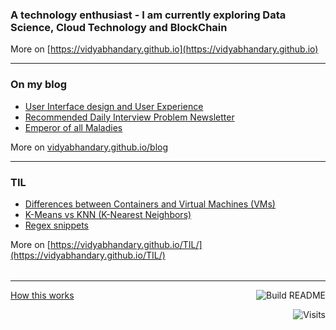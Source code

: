 ### A technology enthusiast - I am currently exploring Data Science, Cloud Technology and BlockChain

More on [https://vidyabhandary.github.io](https://vidyabhandary.github.io)

<table><tr>

---

### On my blog
<!-- blog starts -->
* [User Interface design and User Experience](https://vidyabhandary.github.io/blog/ux,/ui,/design/2020/12/02/UI-UX.html)
* [Recommended Daily Interview Problem Newsletter](https://vidyabhandary.github.io/blog/interview/2020/11/23/Daily-Interview-Problem.html)
* [Emperor of all Maladies](https://vidyabhandary.github.io/blog/books/2020/10/06/Emperor-Of-All-Maladies.html)
<!-- blog ends -->
More on [vidyabhandary.github.io/blog](https://vidyabhandary.github.io/blog/)
</tr>
<tr>

---
  
### TIL
<!-- tils starts -->

* [Differences between Containers and Virtual Machines (VMs)](https://github.com/vidyabhandary/til/blob/master/misc/ContainersVsVMs.md)
* [K-Means vs KNN (K-Nearest Neighbors)](https://github.com/vidyabhandary/til/blob/master/ml_algorithms/KMeansVsKNN.md)
* [Regex snippets](https://github.com/vidyabhandary/til/blob/master/regex/regex_snips.md)
<!-- tils ends -->
More on [https://vidyabhandary.github.io/TIL/](https://vidyabhandary.github.io/TIL/)
</tr></table>

---

<a href="https://vidyabhandary.github.io/blog/github/2020/07/27/Self-updating-profile-readme.html">How this works</a>
<a href="https://github.com/vidyabhandary/vidyabhandary/actions"><img src="https://github.com/vidyabhandary/vidyabhandary/workflows/Build%20README/badge.svg" align="right" alt="Build README"></a> 

<a href="https://visitor-badge.laobi.icu/badge?page_id=vidyabhandary.visitor-badge&title=Visits"><img src="https://visitor-badge.laobi.icu/badge?page_id=vidyabhandary.visitor-badge&title=Visits" align="right" alt="Visits"></a> 


<!-- ### Hi there 👋 --->
<!--
<a href="https://in.linkedin.com/in/vidyabhandary"><img height="24" width="24" src="https://cdn.jsdelivr.net/npm/simple-icons@v3/icons/linkedin.svg" /></a>
-->
<!--
**vidyabhandary/vidyabhandary** is a ✨ _special_ ✨ repository because its `README.md` (this file) appears on your GitHub profile.
-->
<!--
Here are some ideas to get you started:

- 🔭 I’m currently working on ...
- 🌱 I’m currently learning ...
- 👯 I’m looking to collaborate on ...
- 🤔 I’m looking for help with ...
- 💬 Ask me about ...
- 📫 How to reach me: ...
- 😄 Pronouns: ...
- ⚡ Fun fact: ...
-->
